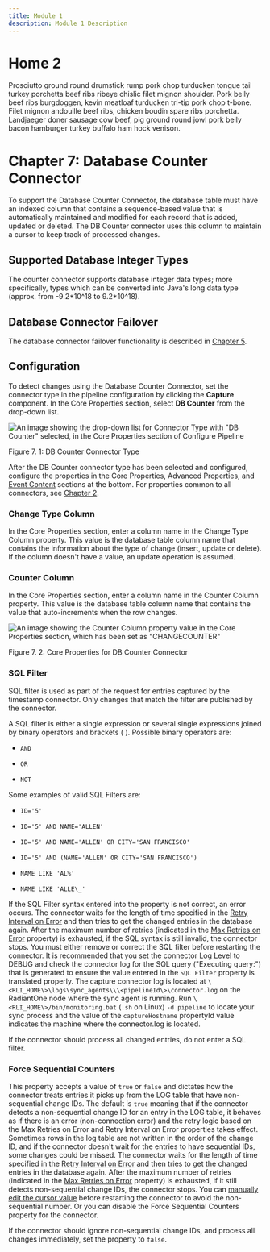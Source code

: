 ```yaml
---
title: Module 1
description: Module 1 Description
---
```


# Home 2

Prosciutto ground round drumstick rump pork chop turducken tongue tail turkey porchetta beef ribs ribeye chislic filet mignon shoulder. Pork belly beef ribs burgdoggen, kevin meatloaf turducken tri-tip pork chop t-bone. Filet mignon andouille beef ribs, chicken boudin spare ribs porchetta. Landjaeger doner sausage cow beef, pig ground round jowl pork belly bacon hamburger turkey buffalo ham hock venison.

# Chapter 7: Database Counter Connector

To support the Database Counter Connector, the database table must have an indexed column that contains a sequence-based value that is automatically maintained and modified for each record that is added, updated or deleted. The DB Counter connector uses this column to maintain a cursor to keep track of processed changes.

## Supported Database Integer Types

The counter connector supports database integer data types; more specifically, types which can be converted into Java's long data type (approx. from -9.2\*10^18 to 9.2\*10^18).

## Database Connector Failover

The database connector failover functionality is described in [Chapter 5](05-database-changelog-triggers-connector.md#database-connector-failover).

## Configuration

To detect changes using the Database Counter Connector, set the connector type in the pipeline configuration by clicking the **Capture** component. In the Core Properties section, select **DB Counter** from the drop-down list.

![An image showing the drop-down list for Connector Type with "DB Counter" selected, in the Core Properties section of Configure Pipeline](media/image20.png)

Figure 7. 1: DB Counter Connector Type

After the DB Counter connector type has been selected and configured, configure the properties in the Core Properties, Advanced Properties, and [Event Content](02-configuring-connector-types-and-properties.md#event-contents) sections at the bottom. For properties common to all connectors, see [Chapter 2](02-configuring-connector-types-and-properties.md#common-properties-for-all-connectors).

### Change Type Column

In the Core Properties section, enter a column name in the Change Type Column property. This value is the database table column name that contains the information about the type of change (insert, update or delete). If the column doesn't have a value, an update operation is assumed.

### Counter Column

In the Core Properties section, enter a column name in the Counter Column property. This value is the database table column name that contains the value that auto-increments when the row changes.

![An image showing the Counter Column property value in the Core Properties section, which has been set as "CHANGECOUNTER"](media/image21.png)

Figure 7. 2: Core Properties for DB Counter Connector

### SQL Filter

SQL filter is used as part of the request for entries captured by the timestamp connector. Only changes that match the filter are published by the connector.

A SQL filter is either a single expression or several single expressions joined by binary operators and brackets ( ). Possible binary operators
are:

- `AND`

- `OR`

- `NOT`

Some examples of valid SQL Filters are:

- `ID='5'`

- `ID='5' AND NAME='ALLEN'`

- `ID='5' AND NAME='ALLEN' OR CITY='SAN FRANCISCO'`

- `ID='5' AND (NAME='ALLEN' OR CITY='SAN FRANCISCO')`

- `NAME LIKE 'AL%'`

- `NAME LIKE 'ALLE\_'`

If the SQL Filter syntax entered into the property is not correct, an error occurs. The connector waits for the length of time specified in the [Retry Interval on Error](02-configuring-connector-types-and-properties.md#retry-interval-on-error) and then tries to get the changed entries in the database again. After the maximum number of retries (indicated in the [Max Retries on Error](02-configuring-connector-types-and-properties.md#max-retries-on-error) property) is exhausted, if the SQL syntax is still invalid, the connector stops. You must either remove or correct the SQL filter before restarting the connector. It is recommended that you set the connector [Log Level](02-configuring-connector-types-and-properties.md#log-level) to DEBUG and check the connector log for the SQL query ("Executing query:") that is generated to ensure the value entered in the `SQL Filter` property is translated properly. The capture connector log is located at `\<RLI_HOME\>\logs\sync_agents\\\<pipelineId\>\connector.log` on the RadiantOne node where the sync agent is running. Run `\<RLI_HOME\>/bin/monitoring.bat` (`.sh` on Linux) `-d pipeline` to locate your sync process and the value of the `captureHostname` propertyId value indicates the machine where the connector.log is located.

If the connector should process all changed entries, do not enter a SQL filter.

### Force Sequential Counters

This property accepts a value of `true` or `false` and dictates how the connector treats entries it picks up from the LOG table that have non-sequential change IDs. The default is `true` meaning that if the connector detects a non-sequential change ID for an entry in the LOG table, it behaves as if there is an error (non-connection error) and the retry logic based on the Max Retries on Error and Retry Interval on Error properties takes effect. Sometimes rows in the log table are not written in the order of the change ID, and if the connector doesn't wait for the entries to have sequential IDs, some changes could be missed. The connector waits for the length of time specified in the [Retry Interval on Error](02-configuring-connector-types-and-properties.md#retry-interval-on-error) and then tries to get the changed entries in the database again. After the maximum number of retries (indicated in the [Max Retries on Error](02-configuring-connector-types-and-properties.md#max-retries-on-error) property) is exhausted, if it still detects non-sequential change IDs, the connector stops. You can [manually edit the cursor value](01-overview.md#manually-updating-connector-cursor) before restarting the connector to avoid the non-sequential number. Or you can disable the Force Sequential Counters property for the connector.

If the connector should ignore non-sequential change IDs, and process all changes immediately, set the property to `false`.

